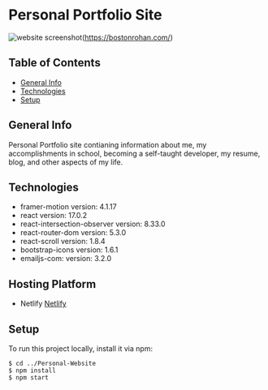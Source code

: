 # Personal Portfolio Site

![website screenshot](website-screenshot.png)(https://bostonrohan.com/)

## Table of Contents

- [General Info](#general-info)
- [Technologies](#technologies)
- [Setup](#setup)

## General Info

Personal Portfolio site contianing information about me, my accomplishments in school, becoming a self-taught developer, my resume, blog, and other aspects of my life.

## Technologies

- framer-motion version: 4.1.17
- react version: 17.0.2
- react-intersection-observer version: 8.33.0
- react-router-dom version: 5.3.0
- react-scroll version: 1.8.4
- bootstrap-icons version: 1.6.1
- emailjs-com: version: 3.2.0

## Hosting Platform

- Netlify [Netlify](https://www.netlify.com/)

## Setup

To run this project locally, install it via npm:

```
$ cd ../Personal-Website
$ npm install
$ npm start
```
